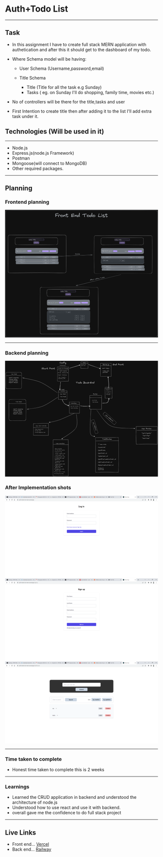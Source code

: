 # Auth+Todo List

---

## Task

- In this assignment I have to create full stack MERN application with authetication and after this it should get to the dashboard of my todo.

- Where Schema model will be having:

  - User Schema (Username,password,email)

  - Title Schema

    - Title (Title for all the task e.g Sunday)
    - Tasks ( eg. on Sunday I'll do shopping, family time, movies etc.)

- No of controllers will be there for the title,tasks and user

- First Intention to create title then after adding it to the list I'll add extra task under it.

## Technologies (Will be used in it)

---

- Node.js
- Express.js(node.js Framework)
- Postman
- Mongoose(will connect to MongoDB)
- Other required packages.

---

## Planning

### Frontend planning

![pic1](./Frontend_Plan.png)

---

### Backend planning

![pic2](./Backend_Plan.png)

### After Implementation shots

![ss1](./screenshots/login.png)
![ss2](./screenshots/register.png)
![ss3](./screenshots/dashboard.png)

---

### Time taken to complete

- Honest time taken to complete this is 2 weeks

---

### Learnings

- Learned the CRUD application in backend and understood the architecture of node.js
- Understood how to use react and use it with backend.
- overall gave me the confidence to do full stack project

---

## Live Links

- Front end...
  [Vercel](https://auth-todo-list-mern.vercel.app/)
- Back end...
  [Railway](https://auth-todo-list-mern-production-e11d.up.railway.app/)
